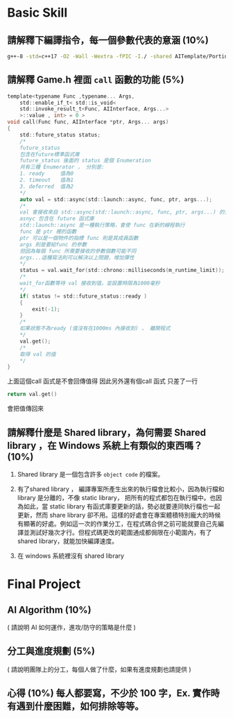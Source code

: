 # Basic Skill

## 請解釋下編譯指令，每一個參數代表的意涵 (10%)

```bash
g++-8 -std=c++17 -O2 -Wall -Wextra -fPIC -I./ -shared AITemplate/Porting.cpp -o ./build/a1.so
```

## 請解釋 Game.h 裡面 ```call``` 函數的功能 (5%)
```c
template<typename Func ,typename... Args, 
    std::enable_if_t< std::is_void<
    std::invoke_result_t<Func, AIInterface, Args...>
    >::value , int> = 0 >
void call(Func func, AIInterface *ptr, Args... args)
{
    std::future_status status;
    /*
    future_status
    包含在future標準函式庫
    future_status 後面的 status 是個 Enumeration
    共有三種 Enumerator ， 分別是:
    1. ready     值為0
    2. timeout   值為1
    3. deferred  值為2
    */
    auto val = std::async(std::launch::async, func, ptr, args...);
    /*
    val 會接收來自 std::async(std::launch::async, func, ptr, args...) 的資料
    asnyc 包含在 future 函式庫
    std::launch::async 是一種執行策略，會使 func 在新的線程執行
    func 是 ptr 裡的函數
    ptr 可以是一個物件的指標 func 則是其成員函數
    args 則是要給func 的參數
    但因為每個 func 所需要接收的參數個數可能不同
    args...這種寫法則可以解決以上問題，增加彈性
    */
    status = val.wait_for(std::chrono::milliseconds(m_runtime_limit));
    /*
    wait_for函數等待 val 接收到值，並設置時限為1000毫秒
    */
    if( status != std::future_status::ready )
    {
        exit(-1);
    }
    /*
    如果狀態不為ready (值沒有在1000ms 內接收到) ， 離開程式
    */
    val.get();
    /*
    取得 val 的值
    */
}
```
上面這個call 函式是不會回傳值得
因此另外還有個call 函式
只差了一行
```c
return val.get()  
```
會把值傳回來
## 請解釋什麼是 Shared library，為何需要 Shared library ，在 Windows 系統上有類似的東西嗎？(10%)

1. Shared library 是一個包含許多 ```object code``` 的檔案。

2. 有了shared library ， 編譯專案所產生出來的執行檔會比較小，因為執行檔和 library 是分離的，不像 static library， 把所有的程式都包在執行檔中。也因為如此，當 static library 有函式庫要更新的話，勢必就要連同執行檔也一起更新，然而 share library 卻不用。這樣的好處會在專案體積特別龐大的時候有顯著的好處。例如這一次的作業分工，在程式碼合併之前可能就要自己先編譯並測試好幾次才行。但程式碼更改的範圍通成都侷限在小範圍內，有了shared library，就能加快編譯速度。

3. 在 windows 系統裡沒有 shared library 


# Final Project

## AI Algorithm (10%)

( 請說明 AI 如何運作，進攻/防守的策略是什麼 )

## 分工與進度規劃 (5%)

( 請說明團隊上的分工，每個人做了什麼，如果有進度規劃也請提供 )

## 心得 (10%) 每人都要寫，不少於 100 字，Ex. 實作時有遇到什麼困難，如何排除等等。


